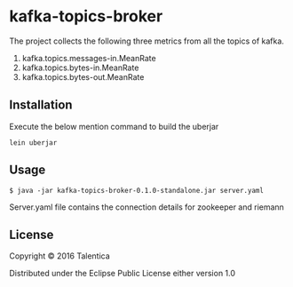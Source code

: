 # kafka-topics-broker

The project collects the following three metrics from all the topics of kafka.

1. kafka.topics.messages-in.MeanRate
2. kafka.topics.bytes-in.MeanRate
3. kafka.topics.bytes-out.MeanRate

## Installation

Execute the below mention command to build the uberjar

```
lein uberjar
```

## Usage
```
$ java -jar kafka-topics-broker-0.1.0-standalone.jar server.yaml
```

Server.yaml file contains the connection details for zookeeper and riemann

## License

Copyright © 2016 Talentica

Distributed under the Eclipse Public License either version 1.0
